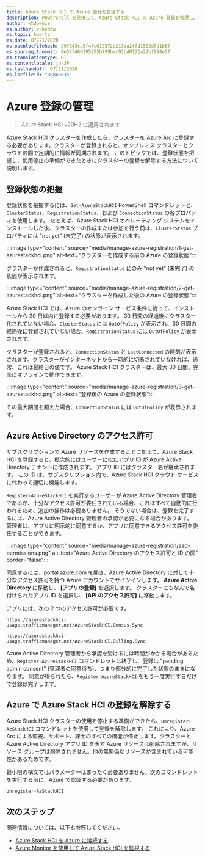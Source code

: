 ```yaml
---
title: Azure Stack HCI の Azure 登録を管理する
description: PowerShell を使用して、Azure Stack HCI の Azure 登録を管理し、登録状態を把握する方法。
author: khdownie
ms.author: v-kedow
ms.topic: how-to
ms.date: 07/21/2020
ms.openlocfilehash: 297643ca5f47c619572e213da2ffd1502d7d1b6f
ms.sourcegitcommit: 0e52f460295255b799bac92b40122a22bf994e27
ms.translationtype: HT
ms.contentlocale: ja-JP
ms.lasthandoff: 07/21/2020
ms.locfileid: "86868035"
---
```

# <a name="manage-azure-registration"></a>Azure 登録の管理

> Azure Stack HCI v20H2 に適用されます

Azure Stack HCI クラスターを作成したら、[クラスターを Azure Arc](../deploy/register-with-azure.md) に登録する必要があります。クラスターが登録されると、オンプレミス クラスターとクラウドの間で定期的に情報が同期されます。 このトピックでは、登録状態を把握し、使用停止の準備ができたときにクラスターの登録を解除する方法について説明します。

## <a name="understanding-registration-status"></a>登録状態の把握

登録状態を把握するには、`Get-AzureStackHCI` PowerShell コマンドレットと、`ClusterStatus`、`RegistrationStatus`、および `ConnectionStatus` の各プロパティを使用します。 たとえば、Azure Stack HCI オペレーティング システムをインストールした後、クラスターの作成または参加を行う前は、`ClusterStatus` プロパティには "not yet" (未完了) の状態が表示されます。

:::image type="content" source="media/manage-azure-registration/1-get-azurestackhci.png" alt-text="クラスターを作成する前の Azure の登録状態":::

クラスターが作成されると、`RegistrationStatus` にのみ "not yet" (未完了) の状態が表示されます。

:::image type="content" source="media/manage-azure-registration/2-get-azurestackhci.png" alt-text="クラスターを作成した後の Azure の登録状態":::

Azure Stack HCI では、Azure のオンライン サービス条件に従って、インストールから 30 日以内に登録する必要があります。 30 日間の経過後にクラスター化されていない場合、`ClusterStatus` には `OutOfPolicy` が表示され、30 日間の経過後に登録されていない場合、`RegistrationStatus` には `OutOfPolicy` が表示されます。

クラスターが登録されると、`ConnectionStatus` と `LastConnected` の時刻が表示されます。クラスターがインターネットから一時的に切断されていなければ、通常、これは最終日の値です。 Azure Stack HCI クラスターは、最大 30 日間、完全にオフラインで動作できます。

:::image type="content" source="media/manage-azure-registration/3-get-azurestackhci.png" alt-text="登録後の Azure の登録状態":::

その最大期間を超えた場合、`ConnectionStatus` には `OutOfPolicy` が表示されます。

## <a name="azure-active-directory-permissions"></a>Azure Active Directory のアクセス許可

サブスクリプションで Azure リソースを作成することに加えて、Azure Stack HCI を登録すると、概念的にはユーザーに似たアプリ ID が Azure Active Directory テナントに作成されます。 アプリ ID にはクラスター名が継承されます。 この ID は、サブスクリプション内で、Azure Stack HCI クラウド サービスに代わって適切に機能します。

`Register-AzureStackHCI` を実行するユーザーが Azure Active Directory 管理者であるか、十分なアクセス許可が委任されている場合、これはすべて自動的に行われるため、追加の操作は必要ありません。 そうでない場合は、登録を完了するには、Azure Active Directory 管理者の承認が必要になる場合があります。 管理者は、アプリに明示的に同意するか、アプリに同意できるアクセス許可を委任することができます。

:::image type="content" source="media/manage-azure-registration/aad-permissions.png" alt-text="Azure Active Directory のアクセス許可と ID の図" border="false":::

同意するには、portal.azure.com を開き、Azure Active Directory に対して十分なアクセス許可を持つ Azure アカウントでサインインします。 **Azure Active Directory** に移動し、 **[アプリの登録]** を選択します。 クラスターにちなんで名付けられたアプリ ID を選択し、 **[API のアクセス許可]** に移動します。

アプリには、次の 2 つのアクセス許可が必要です。

```http
https://azurestackhci-usage.trafficmanager.net/AzureStackHCI.Census.Sync

https://azurestackhci-usage.trafficmanager.net/AzureStackHCI.Billing.Sync
```

Azure Active Directory 管理者から承認を受けるには時間がかかる場合があるため、`Register-AzureStackHCI` コマンドレットは終了し、登録は "pending admin consent" (管理者の同意待ち)、つまり部分的に完了した状態のままになります。 同意が得られたら、`Register-AzureStackHCI` をもう一度実行するだけで登録は完了します。

## <a name="unregister-azure-stack-hci-with-azure"></a>Azure で Azure Stack HCI の登録を解除する

Azure Stack HCI クラスターの使用を停止する準備ができたら、`Unregister-AzStackHCI` コマンドレットを使用して登録を解除します。 これにより、Azure Arc による監視、サポート、課金のすべての機能が停止します。クラスターと Azure Active Directory アプリ ID を表す Azure リソースは削除されますが、リソース グループは削除されません。他の無関係なリソースが含まれている可能性があるためです。

最小限の構文ではパラメーターはまったく必要ありません。次のコマンドレットを実行する前に、Azure で認証する必要があります。

```PowerShell
Unregister-AzStackHCI
```

## <a name="next-steps"></a>次のステップ

関連情報については、以下も参照してください。

- [Azure Stack HCI を Azure に接続する](../deploy/register-with-azure.md)
- [Azure Monitor を使用して Azure Stack HCI を監視する](azure-monitor.md)
